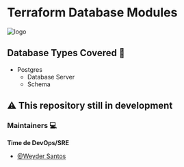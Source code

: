 # Terraform Database Modules

![logo](https://learn.vonage.com/content/blog/using-terraform-for-database-management/terraform_database-management_1200x600.png)

## Database Types Covered :hammer:

- Postgres
  - Database Server
  - Schema
## :warning: This repository still in development

### Maintainers :computer:

**Time de DevOps/SRE**

- [@Weyder Santos](https://github.com/orgs/gbprojectbr/people/weydersantos)
